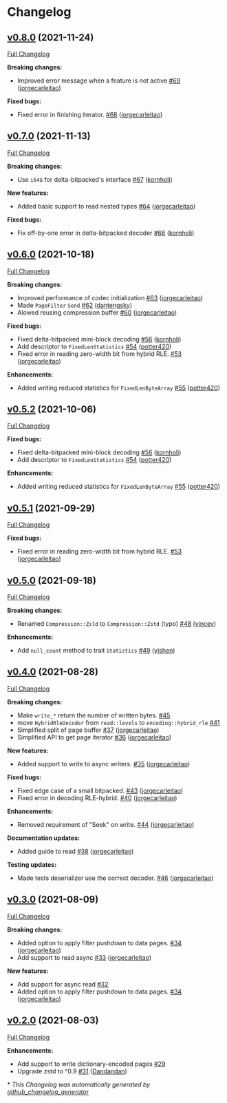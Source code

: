 # Changelog

## [v0.8.0](https://github.com/jorgecarleitao/parquet2/tree/v0.8.0) (2021-11-24)

[Full Changelog](https://github.com/jorgecarleitao/parquet2/compare/v0.7.0...v0.8.0)

**Breaking changes:**

- Improved error message when a feature is not active [\#69](https://github.com/jorgecarleitao/parquet2/pull/69) ([jorgecarleitao](https://github.com/jorgecarleitao))

**Fixed bugs:**

- Fixed error in finishing iterator. [\#68](https://github.com/jorgecarleitao/parquet2/pull/68) ([jorgecarleitao](https://github.com/jorgecarleitao))

## [v0.7.0](https://github.com/jorgecarleitao/parquet2/tree/v0.7.0) (2021-11-13)

[Full Changelog](https://github.com/jorgecarleitao/parquet2/compare/v0.6.0...v0.7.0)

**Breaking changes:**

- Use `i64`s for delta-bitpacked's interface [\#67](https://github.com/jorgecarleitao/parquet2/pull/67) ([kornholi](https://github.com/kornholi))

**New features:**

- Added basic support to read nested types [\#64](https://github.com/jorgecarleitao/parquet2/pull/64) ([jorgecarleitao](https://github.com/jorgecarleitao))

**Fixed bugs:**

- Fix off-by-one error in delta-bitpacked decoder [\#66](https://github.com/jorgecarleitao/parquet2/pull/66) ([kornholi](https://github.com/kornholi))

## [v0.6.0](https://github.com/jorgecarleitao/parquet2/tree/v0.6.0) (2021-10-18)

[Full Changelog](https://github.com/jorgecarleitao/parquet2/compare/v0.5.0...v0.6.0)

**Breaking changes:**

- Improved performance of codec initialization [\#63](https://github.com/jorgecarleitao/parquet2/pull/63) ([jorgecarleitao](https://github.com/jorgecarleitao))
- Made `PageFilter` `Send` [\#62](https://github.com/jorgecarleitao/parquet2/pull/62) ([dantengsky](https://github.com/dantengsky))
- Alowed reusing compression buffer [\#60](https://github.com/jorgecarleitao/parquet2/pull/60) ([jorgecarleitao](https://github.com/jorgecarleitao))

**Fixed bugs:**

- Fixed delta-bitpacked mini-block decoding [\#56](https://github.com/jorgecarleitao/parquet2/pull/56) ([kornholi](https://github.com/kornholi))
- Add descriptor to `FixedLenStatistics` [\#54](https://github.com/jorgecarleitao/parquet2/pull/54) ([potter420](https://github.com/potter420))
- Fixed error in reading zero-width bit from hybrid RLE. [\#53](https://github.com/jorgecarleitao/parquet2/pull/53) ([jorgecarleitao](https://github.com/jorgecarleitao))

**Enhancements:**

- Added writing reduced statistics for `FixedLenByteArray` [\#55](https://github.com/jorgecarleitao/parquet2/pull/55) ([potter420](https://github.com/potter420))

## [v0.5.2](https://github.com/jorgecarleitao/parquet2/tree/v0.5.2) (2021-10-06)

[Full Changelog](https://github.com/jorgecarleitao/parquet2/compare/v0.5.1...v0.5.2)

**Fixed bugs:**

- Fixed delta-bitpacked mini-block decoding [\#56](https://github.com/jorgecarleitao/parquet2/pull/56) ([kornholi](https://github.com/kornholi))
- Add descriptor to `FixedLenStatistics` [\#54](https://github.com/jorgecarleitao/parquet2/pull/54) ([potter420](https://github.com/potter420))

**Enhancements:**

- Added writing reduced statistics for `FixedLenByteArray` [\#55](https://github.com/jorgecarleitao/parquet2/pull/55) ([potter420](https://github.com/potter420))

## [v0.5.1](https://github.com/jorgecarleitao/parquet2/tree/v0.5.1) (2021-09-29)

[Full Changelog](https://github.com/jorgecarleitao/parquet2/compare/v0.5.0...v0.5.1)

**Fixed bugs:**

- Fixed error in reading zero-width bit from hybrid RLE. [\#53](https://github.com/jorgecarleitao/parquet2/pull/53) ([jorgecarleitao](https://github.com/jorgecarleitao))

## [v0.5.0](https://github.com/jorgecarleitao/parquet2/tree/v0.5.0) (2021-09-18)

[Full Changelog](https://github.com/jorgecarleitao/parquet2/compare/v0.4.0...v0.5.0)

**Breaking changes:**

- Renamed `Compression::Zsld` to `Compression::Zstd` \(typo\) [\#48](https://github.com/jorgecarleitao/parquet2/pull/48) ([vincev](https://github.com/vincev))

**Enhancements:**

- Add `null_count` method to trait `Statistics` [\#49](https://github.com/jorgecarleitao/parquet2/pull/49) ([yjshen](https://github.com/yjshen))

## [v0.4.0](https://github.com/jorgecarleitao/parquet2/tree/v0.4.0) (2021-08-28)

[Full Changelog](https://github.com/jorgecarleitao/parquet2/compare/v0.3.0...v0.4.0)

**Breaking changes:**

- Make `write_*` return the number of written bytes. [\#45](https://github.com/jorgecarleitao/parquet2/issues/45)
- move `HybridRleDecoder` from `read::levels` to `encoding::hybrid_rle` [\#41](https://github.com/jorgecarleitao/parquet2/issues/41)
- Simplified split of page buffer [\#37](https://github.com/jorgecarleitao/parquet2/pull/37) ([jorgecarleitao](https://github.com/jorgecarleitao))
- Simplified API to get page iterator [\#36](https://github.com/jorgecarleitao/parquet2/pull/36) ([jorgecarleitao](https://github.com/jorgecarleitao))

**New features:**

- Added support to write to async writers. [\#35](https://github.com/jorgecarleitao/parquet2/pull/35) ([jorgecarleitao](https://github.com/jorgecarleitao))

**Fixed bugs:**

- Fixed edge case of a small bitpacked. [\#43](https://github.com/jorgecarleitao/parquet2/pull/43) ([jorgecarleitao](https://github.com/jorgecarleitao))
- Fixed error in decoding RLE-hybrid. [\#40](https://github.com/jorgecarleitao/parquet2/pull/40) ([jorgecarleitao](https://github.com/jorgecarleitao))

**Enhancements:**

- Removed requirement of "Seek" on write. [\#44](https://github.com/jorgecarleitao/parquet2/pull/44) ([jorgecarleitao](https://github.com/jorgecarleitao))

**Documentation updates:**

- Added guide to read [\#38](https://github.com/jorgecarleitao/parquet2/pull/38) ([jorgecarleitao](https://github.com/jorgecarleitao))

**Testing updates:**

- Made tests deserializer use the correct decoder. [\#46](https://github.com/jorgecarleitao/parquet2/pull/46) ([jorgecarleitao](https://github.com/jorgecarleitao))

## [v0.3.0](https://github.com/jorgecarleitao/parquet2/tree/v0.3.0) (2021-08-09)

[Full Changelog](https://github.com/jorgecarleitao/parquet2/compare/v0.2.0...v0.3.0)

**Breaking changes:**

- Added option to apply filter pushdown to data pages. [\#34](https://github.com/jorgecarleitao/parquet2/pull/34) ([jorgecarleitao](https://github.com/jorgecarleitao))
- Add support to read async [\#33](https://github.com/jorgecarleitao/parquet2/pull/33) ([jorgecarleitao](https://github.com/jorgecarleitao))

**New features:**

- Add support for async read [\#32](https://github.com/jorgecarleitao/parquet2/issues/32)
- Added option to apply filter pushdown to data pages. [\#34](https://github.com/jorgecarleitao/parquet2/pull/34) ([jorgecarleitao](https://github.com/jorgecarleitao))

## [v0.2.0](https://github.com/jorgecarleitao/parquet2/tree/v0.2.0) (2021-08-03)

[Full Changelog](https://github.com/jorgecarleitao/parquet2/compare/v0.1.0...v0.2.0)

**Enhancements:**

- Add support to write dictionary-encoded pages [\#29](https://github.com/jorgecarleitao/parquet2/issues/29)
- Upgrade zstd to ^0.9 [\#31](https://github.com/jorgecarleitao/parquet2/pull/31) ([Dandandan](https://github.com/Dandandan))



\* *This Changelog was automatically generated by [github_changelog_generator](https://github.com/github-changelog-generator/github-changelog-generator)*
